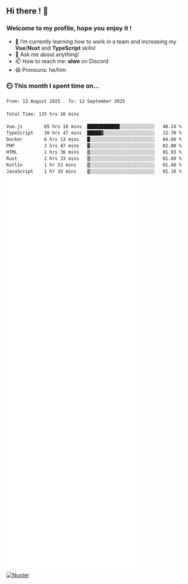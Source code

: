 ## Hi there ! 👋

### Welcome to my profile, hope you enjoy it !

- 🌱 I’m currently learning how to work in a team and increasing my **Vue**/**Nuxt** and **TypeScript** skills!
- 💬 Ask me about anything!
- 📫 How to reach me: **alwe** on Discord
- 😄 Pronouns: he/him

### ⏲️ This month I spent time on...

<!--START_SECTION:waka-->

```bash
From: 13 August 2025 - To: 12 September 2025

Total Time: 135 hrs 16 mins

Vue.js        65 hrs 16 mins  ████████████░░░░░░░░░░░░░   48.14 %
TypeScript    30 hrs 47 mins  █████▓░░░░░░░░░░░░░░░░░░░   22.70 %
Docker        6 hrs 13 mins   █░░░░░░░░░░░░░░░░░░░░░░░░   04.60 %
PHP           3 hrs 47 mins   ▓░░░░░░░░░░░░░░░░░░░░░░░░   02.80 %
HTML          2 hrs 36 mins   ▒░░░░░░░░░░░░░░░░░░░░░░░░   01.93 %
Rust          2 hrs 33 mins   ▒░░░░░░░░░░░░░░░░░░░░░░░░   01.89 %
Kotlin        1 hr 53 mins    ▒░░░░░░░░░░░░░░░░░░░░░░░░   01.40 %
JavaScript    1 hr 35 mins    ▒░░░░░░░░░░░░░░░░░░░░░░░░   01.18 %
```

<!--END_SECTION:waka-->

![Metrics](./github-metrics.svg)

[![Nuxter](https://nuxters.nuxt.com/card/zAlweNy26/og.png)](https://nuxters.nuxt.com/zAlweNy26)
